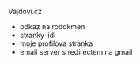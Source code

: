 Vajdovi.cz

- odkaz na rodokmen
- stranky lidi
- moje profilova stranka
- email server s redirectem na gmail
